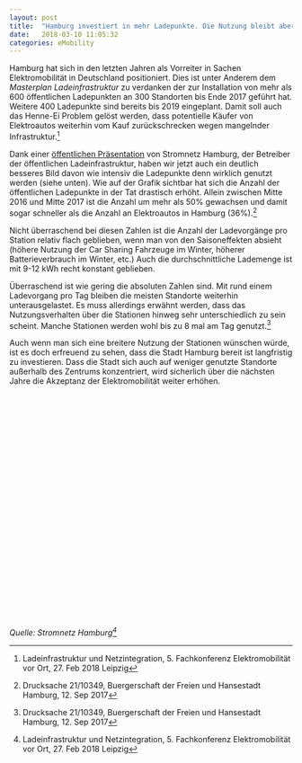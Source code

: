 ```yaml
---
layout: post
title:  "Hamburg investiert in mehr Ladepunkte. Die Nutzung bleibt aber weiterhin auf niedrigem Niveau"
date:   2018-03-10 11:05:32
categories: eMobility
---
```


Hamburg hat sich in den letzten Jahren als Vorreiter in Sachen Elektromobilität in Deutschland positioniert. Dies ist unter Anderem dem _Masterplan Ladeinfrastruktur_ zu verdanken der zur Installation von mehr als 600 öffentlichen Ladepunkten an 300 Standorten bis Ende 2017 geführt hat. Weitere 400 Ladepunkte sind bereits bis 2019 eingeplant. Damit soll auch das Henne-Ei Problem gelöst werden, dass potentielle Käufer von Elektroautos weiterhin vom Kauf zurückschrecken wegen mangelnder Infrastruktur.[^1]

Dank einer [öffentlichen Präsentation](https://www.now-gmbh.de/content/1-aktuelles/1-presse/20180226-fachkonf-bundesfoerderung-bringt-elektromobilitaet-entscheidend-voran/tag-2_2-2-2_zisler-hamburg.pdf) von Stromnetz Hamburg, der Betreiber der öffentlichen Ladeinfrastruktur, haben wir jetzt auch ein deutlich besseres Bild davon wie intensiv die Ladepunkte denn wirklich genutzt werden (siehe unten). Wie auf der Grafik sichtbar hat sich die Anzahl der öffentlichen Ladepunkte in der Tat drastisch erhöht. Allein zwischen Mitte 2016 und Mitte 2017 ist die Anzahl um mehr als 50% gewachsen und damit sogar schneller als die Anzahl an Elektroautos in Hamburg (36%).[^2]

Nicht überraschend bei diesen Zahlen ist die Anzahl der Ladevorgänge pro Station relativ flach geblieben, wenn man von den Saisoneffekten absieht (höhere Nutzung der Car Sharing Fahrzeuge im Winter, höherer Batterieverbrauch im Winter, etc.) Auch die durchschnittliche Lademenge ist mit 9-12 kWh recht konstant geblieben.

Überraschend ist wie gering die absoluten Zahlen sind. Mit rund einem Ladevorgang pro Tag bleiben die meisten Standorte weiterhin unterausgelastet. Es muss allerdings erwähnt werden, dass das Nutzungsverhalten über die Stationen hinweg sehr unterschiedlich zu sein scheint. Manche Stationen werden wohl bis zu 8 mal am Tag genutzt.[^2]

Auch wenn man sich eine breitere Nutzung der Stationen wünschen würde, ist es doch erfreuend zu sehen, dass die Stadt Hamburg bereit ist langfristig zu investieren. Dass die Stadt sich auch auf weniger genutzte Standorte außerhalb des Zentrums konzentriert, wird sicherlich über die nächsten Jahre die Akzeptanz der Elektromobilität weiter erhöhen.

<div class="chart-container" style="position: relative; min-height:400px">
<canvas id="chargingChart1"></canvas>
</div>
<script>
  window.chartColors = {
    red: 'rgb(255, 99, 132)',
    orange: 'rgb(255, 159, 64)',
    yellow: 'rgb(255, 205, 86)',
    green: 'rgb(75, 192, 192)',
    blue: 'rgb(54, 162, 235)',
    purple: 'rgb(153, 102, 255)',
    grey: 'rgb(201, 203, 207)'
  };
  var ctx = document.getElementById("chargingChart1").getContext('2d');
  Chart.defaults.global.defaultFontSize = 16;
  Chart.defaults.global.defaultFontColor = '#111';
  Chart.defaults.global.maintainAspectRatio = false;
  var chargingChart1 = new Chart(ctx, {
      type: 'line',
      data: {
          labels: ["Jul 16",	"Aug 16",	"Sep 16",	"Oct 16",	"Nov 16",	"Dec 16",	"Jan 17",	"Feb 17",	"Mar 17",	"Apr 17",	"May 17",	"Jun 17",	"Jul 17",	"Aug 17",	"Sep 17",	"Oct 17",	"Nov 17",	"Dec 17",	"Jan 18"],

          datasets: [{
            label: 'Ladestandorte (Stromnetz Hamburg)',
            borderColor: window.chartColors.blue,
            backgroundColor: window.chartColors.blue,
            fill: false,
            data: [
              108,	114,	123,	132,	134,	138,	146,	148,	160,	180,	197,	206,	220,	249,	274,	297,	309,	311,	324
            ],
            yAxisID: 'y-axis-1',
          }, {
            label: 'Ladevorgänge / Standort / Tag',
            borderColor: window.chartColors.red,
            backgroundColor: window.chartColors.red,
            fill: false,
            data: [
              0.9,	0.78,	0.83,	0.8,	0.93,	0.98,	0.97,	0.95,	0.91,	0.82,	0.79,	0.73,	0.67,	0.68,	0.7,	0.74,	0.87,	0.96,	1.06
            ],
            yAxisID: 'y-axis-2'
          }]

      },
      options: {
          responsive: true,
          hoverMode: 'index',
          stacked: false,
          title: {
            display: true,
            text: 'Ladevorgänge an den öffentlichen Ladesäulen in Hamburg'
          },
          scales: {
              yAxes: [{
                type: 'linear', 
                display: true,
                position: 'left',
                ticks: {
                  beginAtZero: true
                },
              	scaleLabel: {
                	display: true,
                  labelString: 'Standorte'
                },
                id: 'y-axis-1'
              }, {
                type: 'linear', 
                beginAtZero: true,
                display: true,
                position: 'right',
                ticks: {
                  beginAtZero: true
                },
              	scaleLabel: {
                	display: true,
                  labelString: 'Ladevorgänge / Standort / Tag'
                },
                id: 'y-axis-2',

                gridLines: {
                  drawOnChartArea: false
                },
              }],
            }

      }
  });
</script>

_Quelle: Stromnetz Hamburg[^1]_

[^1]: Ladeinfrastruktur und Netzintegration, 5. Fachkonferenz Elektromobilität vor Ort, 27. Feb 2018 Leipzig

[^2]: Drucksache 21/10349, Buergerschaft der Freien und Hansestadt Hamburg, 12. Sep 2017